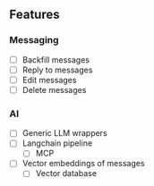 ## Features

### Messaging
-   [ ] Backfill messages
-   [ ] Reply to messages
-   [ ] Edit messages
-   [ ] Delete messages

### AI
-   [ ] Generic LLM wrappers
-   [ ] Langchain pipeline
    -   [ ] MCP
-   [ ] Vector embeddings of messages
    -   [ ] Vector database
